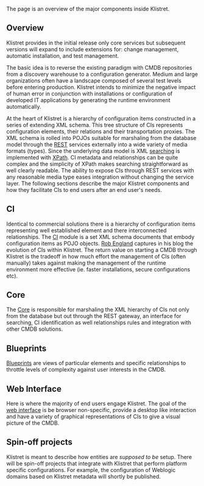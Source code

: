 The page is an overview of the major components inside Klistret.

## Overview ##
Klistret provides in the initial release only core services but subsequent versions will expand to include extensions for: change management, automatic installation, and test management.

The basic idea is to reverse the existing paradigm with CMDB repositories from a discovery warehouse to a configuration generator.  Medium and large organizations often have a landscape composed of several test levels before entering production.  Klistret intends to minimize the negative impact of human error in conjunction with installations or configuration of developed IT applications by generating the runtime environment automatically.

At the heart of Klistret is a hierarchy of configuration items constructed in a series of extending XML schema.  This tree structure of CIs represents configuration elements, their relations and their transportation proxies.  The XML schema is rolled into POJOs suitable for marshaling from the database model through the [REST](http://en.wikipedia.org/wiki/Representational_State_Transfer) services externally into a wide variety of media formats (types).  Since the underlying data model is XML [searching](QueryingCI.md) is implemented with [XPath](http://www.w3.org/TR/xpath20).  CI metadata and relationships can be quite complex and the simplicity of XPath makes searching straightforward as well clearly readable.  The ability to expose CIs through REST services with any reasonable media type eases integration without changing the service layer.  The following sections describe the major Klistret components and how they facilitate CIs to end users after an end user's needs.

## CI ##
Identical to commercial solutions there is a hierarchy of configuration items representing well established element and there interconnected relationships.  The [CI](CI.md) module is a set XML schema documents that embody configuration items as POJO objects. [Rob England](http://www.itsmwatch.com/itil/article.php/3702086/A-CMDB-Can-Be-Done-But-Why-Would-You-Want-To.htm) captures in his blog the evolution of CIs within Klistret.  The return value on starting a CMDB through Klistret is the tradeoff in how much effort the management of CIs (often manually) takes against making the management of the runtime environment more effective (ie. faster installations, secure configurations etc).

## Core ##
The [Core](Core.md) is responsible for marshaling the XML hierarchy of CIs not only from the database but out through the REST gateway, an interface for searching, CI identification as well relationships rules and integration with other CMDB solutions.

## Blueprints ##
[Blueprints](Blueprints.md) are views of particular elements and specific relationships to throttle levels of complexity against user interests in the CMDB.

## Web Interface ##
Here is where the majority of end users engage Klistret.  The goal of the [web interface](Extjs.md) is be browser non-specific, provide a desktop like interaction and have a variety of graphical representations of CIs to give a visual picture of the CMDB.

## Spin-off projects ##
Klistret is meant to describe how entities are _supposed to be_ setup.  There will be spin-off projects that integrate with Klistret that perform platform specific configurations.  For example, the configuration of Weblogic domains based on Klistret metadata will shortly be published.